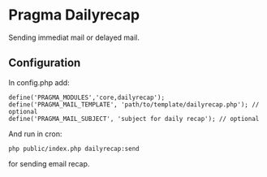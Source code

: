 # Pragma Dailyrecap

Sending immediat mail or delayed mail.

## Configuration

In config.php add:

	define('PRAGMA_MODULES','core,dailyrecap');
	define('PRAGMA_MAIL_TEMPLATE', 'path/to/template/dailyrecap.php'); // optional
	define('PRAGMA_MAIL_SUBJECT', 'subject for daily recap'); // optional

And run in cron:

	php public/index.php dailyrecap:send

for sending email recap.
